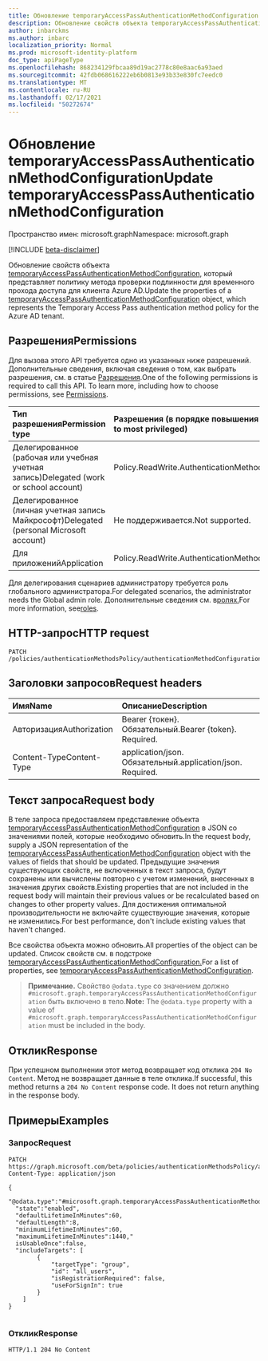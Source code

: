 ```yaml
---
title: Обновление temporaryAccessPassAuthenticationMethodConfiguration
description: Обновление свойств объекта temporaryAccessPassAuthenticationMethodConfiguration.
author: inbarckms
ms.author: inbarc
localization_priority: Normal
ms.prod: microsoft-identity-platform
doc_type: apiPageType
ms.openlocfilehash: 868234129fbcaa89d19ac2778c80e8aac6a93aed
ms.sourcegitcommit: 42fdb068616222eb6b0813e93b33e830fc7eedc0
ms.translationtype: MT
ms.contentlocale: ru-RU
ms.lasthandoff: 02/17/2021
ms.locfileid: "50272674"
---
```

# <a name="update-temporaryaccesspassauthenticationmethodconfiguration"></a><span data-ttu-id="791b5-103">Обновление temporaryAccessPassAuthenticationMethodConfiguration</span><span class="sxs-lookup"><span data-stu-id="791b5-103">Update temporaryAccessPassAuthenticationMethodConfiguration</span></span>
<span data-ttu-id="791b5-104">Пространство имен: microsoft.graph</span><span class="sxs-lookup"><span data-stu-id="791b5-104">Namespace: microsoft.graph</span></span>

[!INCLUDE [beta-disclaimer](../../includes/beta-disclaimer.md)]

<span data-ttu-id="791b5-105">Обновление свойств объекта [temporaryAccessPassAuthenticationMethodConfiguration,](../resources/temporaryaccesspassauthenticationmethodconfiguration.md) который представляет политику метода проверки подлинности для временного прохода доступа для клиента Azure AD.</span><span class="sxs-lookup"><span data-stu-id="791b5-105">Update the properties of a [temporaryAccessPassAuthenticationMethodConfiguration](../resources/temporaryaccesspassauthenticationmethodconfiguration.md) object,  which represents the Temporary Access Pass authentication method policy for the Azure AD tenant.</span></span>

## <a name="permissions"></a><span data-ttu-id="791b5-106">Разрешения</span><span class="sxs-lookup"><span data-stu-id="791b5-106">Permissions</span></span>
<span data-ttu-id="791b5-p101">Для вызова этого API требуется одно из указанных ниже разрешений. Дополнительные сведения, включая сведения о том, как выбрать разрешения, см. в статье [Разрешения](/graph/permissions-reference).</span><span class="sxs-lookup"><span data-stu-id="791b5-p101">One of the following permissions is required to call this API. To learn more, including how to choose permissions, see [Permissions](/graph/permissions-reference).</span></span>

|<span data-ttu-id="791b5-109">Тип разрешения</span><span class="sxs-lookup"><span data-stu-id="791b5-109">Permission type</span></span>|<span data-ttu-id="791b5-110">Разрешения (в порядке повышения привилегий)</span><span class="sxs-lookup"><span data-stu-id="791b5-110">Permissions (from least to most privileged)</span></span>|
|:---|:---|
|<span data-ttu-id="791b5-111">Делегированное (рабочая или учебная учетная запись)</span><span class="sxs-lookup"><span data-stu-id="791b5-111">Delegated (work or school account)</span></span>|<span data-ttu-id="791b5-112">Policy.ReadWrite.AuthenticationMethod</span><span class="sxs-lookup"><span data-stu-id="791b5-112">Policy.ReadWrite.AuthenticationMethod</span></span>|
|<span data-ttu-id="791b5-113">Делегированное (личная учетная запись Майкрософт)</span><span class="sxs-lookup"><span data-stu-id="791b5-113">Delegated (personal Microsoft account)</span></span>|<span data-ttu-id="791b5-114">Не поддерживается.</span><span class="sxs-lookup"><span data-stu-id="791b5-114">Not supported.</span></span>|
|<span data-ttu-id="791b5-115">Для приложений</span><span class="sxs-lookup"><span data-stu-id="791b5-115">Application</span></span>|<span data-ttu-id="791b5-116">Policy.ReadWrite.AuthenticationMethod</span><span class="sxs-lookup"><span data-stu-id="791b5-116">Policy.ReadWrite.AuthenticationMethod</span></span>|

 <span data-ttu-id="791b5-117">Для делегирования сценариев администратору требуется роль глобального администратора.</span><span class="sxs-lookup"><span data-stu-id="791b5-117">For delegated scenarios, the administrator needs the Global admin role.</span></span> <span data-ttu-id="791b5-118">Дополнительные сведения см. в[ролях.](/azure/active-directory/users-groups-roles/directory-assign-admin-roles#available-roles)</span><span class="sxs-lookup"><span data-stu-id="791b5-118">For more information, see[roles](/azure/active-directory/users-groups-roles/directory-assign-admin-roles#available-roles).</span></span>


## <a name="http-request"></a><span data-ttu-id="791b5-119">HTTP-запрос</span><span class="sxs-lookup"><span data-stu-id="791b5-119">HTTP request</span></span>

<!-- {
  "blockType": "ignored"
}
-->
``` http
PATCH /policies/authenticationMethodsPolicy/authenticationMethodConfigurations/TemporaryAccessPass
```

## <a name="request-headers"></a><span data-ttu-id="791b5-120">Заголовки запросов</span><span class="sxs-lookup"><span data-stu-id="791b5-120">Request headers</span></span>
|<span data-ttu-id="791b5-121">Имя</span><span class="sxs-lookup"><span data-stu-id="791b5-121">Name</span></span>|<span data-ttu-id="791b5-122">Описание</span><span class="sxs-lookup"><span data-stu-id="791b5-122">Description</span></span>|
|:---|:---|
|<span data-ttu-id="791b5-123">Авторизация</span><span class="sxs-lookup"><span data-stu-id="791b5-123">Authorization</span></span>|<span data-ttu-id="791b5-p103">Bearer {токен}. Обязательный.</span><span class="sxs-lookup"><span data-stu-id="791b5-p103">Bearer {token}. Required.</span></span>|
|<span data-ttu-id="791b5-126">Content-Type</span><span class="sxs-lookup"><span data-stu-id="791b5-126">Content-Type</span></span>|<span data-ttu-id="791b5-p104">application/json. Обязательный.</span><span class="sxs-lookup"><span data-stu-id="791b5-p104">application/json. Required.</span></span>|

## <a name="request-body"></a><span data-ttu-id="791b5-129">Текст запроса</span><span class="sxs-lookup"><span data-stu-id="791b5-129">Request body</span></span>
<span data-ttu-id="791b5-130">В теле запроса предоставляем представление объекта [temporaryAccessPassAuthenticationMethodConfiguration](../resources/temporaryaccesspassauthenticationmethodconfiguration.md) в JSON со значениями полей, которые необходимо обновить.</span><span class="sxs-lookup"><span data-stu-id="791b5-130">In the request body, supply a JSON representation of the [temporaryAccessPassAuthenticationMethodConfiguration](../resources/temporaryaccesspassauthenticationmethodconfiguration.md) object with the values of fields that should be updated.</span></span> <span data-ttu-id="791b5-131">Предыдущие значения существующих свойств, не включенных в текст запроса, будут сохранены или вычислены повторно с учетом изменений, внесенных в значения других свойств.</span><span class="sxs-lookup"><span data-stu-id="791b5-131">Existing properties that are not included in the request body will maintain their previous values or be recalculated based on changes to other property values.</span></span> <span data-ttu-id="791b5-132">Для достижения оптимальной производительности не включайте существующие значения, которые не изменились.</span><span class="sxs-lookup"><span data-stu-id="791b5-132">For best performance, don't include existing values that haven't changed.</span></span>

<span data-ttu-id="791b5-133">Все свойства объекта можно обновить.</span><span class="sxs-lookup"><span data-stu-id="791b5-133">All properties of the object can be updated.</span></span> <span data-ttu-id="791b5-134">Список свойств см. в подстроке [temporaryAccessPassAuthenticationMethodConfiguration.](../resources/temporaryaccesspassauthenticationmethodconfiguration.md)</span><span class="sxs-lookup"><span data-stu-id="791b5-134">For a list of properties, see [temporaryAccessPassAuthenticationMethodConfiguration](../resources/temporaryaccesspassauthenticationmethodconfiguration.md).</span></span>

><span data-ttu-id="791b5-135">**Примечание.** Свойство `@odata.type` со значением должно `#microsoft.graph.temporaryAccessPassAuthenticationMethodConfiguration` быть включено в тело.</span><span class="sxs-lookup"><span data-stu-id="791b5-135">**Note:** The `@odata.type` property with a value of `#microsoft.graph.temporaryAccessPassAuthenticationMethodConfiguration` must be included in the body.</span></span>

## <a name="response"></a><span data-ttu-id="791b5-136">Отклик</span><span class="sxs-lookup"><span data-stu-id="791b5-136">Response</span></span>

<span data-ttu-id="791b5-p107">При успешном выполнении этот метод возвращает код отклика `204 No Content`. Метод не возвращает данные в теле отклика.</span><span class="sxs-lookup"><span data-stu-id="791b5-p107">If successful, this method returns a `204 No Content` response code. It does not return anything in the response body.</span></span>

## <a name="examples"></a><span data-ttu-id="791b5-139">Примеры</span><span class="sxs-lookup"><span data-stu-id="791b5-139">Examples</span></span>

### <a name="request"></a><span data-ttu-id="791b5-140">Запрос</span><span class="sxs-lookup"><span data-stu-id="791b5-140">Request</span></span>
<!-- {
  "blockType": "request",
  "name": "update_temporaryaccesspassauthenticationmethodconfiguration"
}
-->
``` http
PATCH https://graph.microsoft.com/beta/policies/authenticationMethodsPolicy/authenticationMethodConfigurations/TemporaryAccessPass
Content-Type: application/json

{
  "@odata.type":"#microsoft.graph.temporaryAccessPassAuthenticationMethodConfiguration",
  "state":"enabled",
  "defaultLifetimeInMinutes":60,
  "defaultLength":8,
  "minimumLifetimeInMinutes":60,
  "maximumLifetimeInMinutes":1440,"
  isUsableOnce":false,
  "includeTargets": [
        {
            "targetType": "group",
            "id": "all_users",
            "isRegistrationRequired": false,
            "useForSignIn": true
        }
    ]
}


```

### <a name="response"></a><span data-ttu-id="791b5-141">Отклик</span><span class="sxs-lookup"><span data-stu-id="791b5-141">Response</span></span>
<!-- {
  "blockType": "response",
  "truncated": true
}
-->
``` http
HTTP/1.1 204 No Content
```